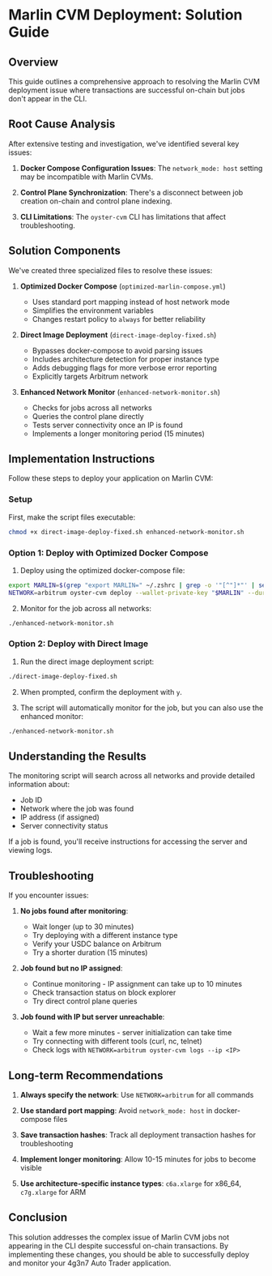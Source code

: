 # Marlin CVM Deployment: Solution Guide

## Overview

This guide outlines a comprehensive approach to resolving the Marlin CVM deployment issue where transactions are successful on-chain but jobs don't appear in the CLI.

## Root Cause Analysis

After extensive testing and investigation, we've identified several key issues:

1. **Docker Compose Configuration Issues**: The `network_mode: host` setting may be incompatible with Marlin CVMs.

2. **Control Plane Synchronization**: There's a disconnect between job creation on-chain and control plane indexing.

3. **CLI Limitations**: The `oyster-cvm` CLI has limitations that affect troubleshooting.

## Solution Components

We've created three specialized files to resolve these issues:

1. **Optimized Docker Compose** (`optimized-marlin-compose.yml`)
   - Uses standard port mapping instead of host network mode
   - Simplifies the environment variables
   - Changes restart policy to `always` for better reliability

2. **Direct Image Deployment** (`direct-image-deploy-fixed.sh`)
   - Bypasses docker-compose to avoid parsing issues
   - Includes architecture detection for proper instance type
   - Adds debugging flags for more verbose error reporting
   - Explicitly targets Arbitrum network

3. **Enhanced Network Monitor** (`enhanced-network-monitor.sh`)
   - Checks for jobs across all networks
   - Queries the control plane directly
   - Tests server connectivity once an IP is found
   - Implements a longer monitoring period (15 minutes)

## Implementation Instructions

Follow these steps to deploy your application on Marlin CVM:

### Setup

First, make the script files executable:

```bash
chmod +x direct-image-deploy-fixed.sh enhanced-network-monitor.sh
```

### Option 1: Deploy with Optimized Docker Compose

1. Deploy using the optimized docker-compose file:

```bash
export MARLIN=$(grep "export MARLIN=" ~/.zshrc | grep -o '"[^"]*"' | sed 's/"//g')
NETWORK=arbitrum oyster-cvm deploy --wallet-private-key "$MARLIN" --duration-in-minutes 60 --docker-compose optimized-marlin-compose.yml
```

2. Monitor for the job across all networks:

```bash
./enhanced-network-monitor.sh
```

### Option 2: Deploy with Direct Image

1. Run the direct image deployment script:

```bash
./direct-image-deploy-fixed.sh
```

2. When prompted, confirm the deployment with `y`.

3. The script will automatically monitor for the job, but you can also use the enhanced monitor:

```bash
./enhanced-network-monitor.sh
```

## Understanding the Results

The monitoring script will search across all networks and provide detailed information about:

- Job ID
- Network where the job was found
- IP address (if assigned)
- Server connectivity status

If a job is found, you'll receive instructions for accessing the server and viewing logs.

## Troubleshooting

If you encounter issues:

1. **No jobs found after monitoring**:
   - Wait longer (up to 30 minutes)
   - Try deploying with a different instance type
   - Verify your USDC balance on Arbitrum
   - Try a shorter duration (15 minutes)

2. **Job found but no IP assigned**:
   - Continue monitoring - IP assignment can take up to 10 minutes
   - Check transaction status on block explorer
   - Try direct control plane queries

3. **Job found with IP but server unreachable**:
   - Wait a few more minutes - server initialization can take time
   - Try connecting with different tools (curl, nc, telnet)
   - Check logs with `NETWORK=arbitrum oyster-cvm logs --ip <IP>`

## Long-term Recommendations

1. **Always specify the network**: Use `NETWORK=arbitrum` for all commands

2. **Use standard port mapping**: Avoid `network_mode: host` in docker-compose files

3. **Save transaction hashes**: Track all deployment transaction hashes for troubleshooting

4. **Implement longer monitoring**: Allow 10-15 minutes for jobs to become visible

5. **Use architecture-specific instance types**: `c6a.xlarge` for x86_64, `c7g.xlarge` for ARM

## Conclusion

This solution addresses the complex issue of Marlin CVM jobs not appearing in the CLI despite successful on-chain transactions. By implementing these changes, you should be able to successfully deploy and monitor your 4g3n7 Auto Trader application.
